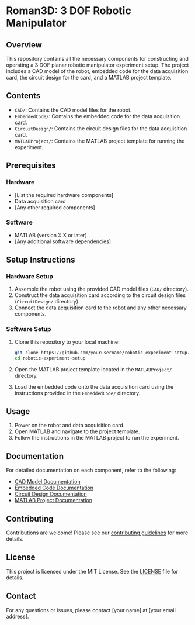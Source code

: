 # Roman3D: 3 DOF Robotic Manipulator

## Overview

This repository contains all the necessary components for constructing and operating a 3 DOF planar robotic manipulator experiment setup. The project includes a CAD model of the robot, embedded code for the data acquisition card, the circuit design for the card, and a MATLAB project template.

## Contents

- `CAD/`: Contains the CAD model files for the robot.
- `EmbeddedCode/`: Contains the embedded code for the data acquisition card.
- `CircuitDesign/`: Contains the circuit design files for the data acquisition card.
- `MATLABProject/`: Contains the MATLAB project template for running the experiment.

## Prerequisites

### Hardware

- [List the required hardware components]
- Data acquisition card
- [Any other required components]

### Software

- MATLAB (version X.X or later)
- [Any additional software dependencies]

## Setup Instructions

### Hardware Setup

1. Assemble the robot using the provided CAD model files (`CAD/` directory).
2. Construct the data acquisition card according to the circuit design files (`CircuitDesign/` directory).
3. Connect the data acquisition card to the robot and any other necessary components.

### Software Setup

1. Clone this repository to your local machine:
    ```sh
    git clone https://github.com/yourusername/robotic-experiment-setup.git
    cd robotic-experiment-setup
    ```

2. Open the MATLAB project template located in the `MATLABProject/` directory.
3. Load the embedded code onto the data acquisition card using the instructions provided in the `EmbeddedCode/` directory.

## Usage

1. Power on the robot and data acquisition card.
2. Open MATLAB and navigate to the project template.
3. Follow the instructions in the MATLAB project to run the experiment.

## Documentation

For detailed documentation on each component, refer to the following:

- [CAD Model Documentation](./CAD/README.md)
- [Embedded Code Documentation](./EmbeddedCode/README.md)
- [Circuit Design Documentation](./CircuitDesign/README.md)
- [MATLAB Project Documentation](./MATLABProject/README.md)

## Contributing

Contributions are welcome! Please see our [contributing guidelines](CONTRIBUTING.md) for more details.

## License

This project is licensed under the MIT License. See the [LICENSE](LICENSE) file for details.

## Contact

For any questions or issues, please contact [your name] at [your email address].